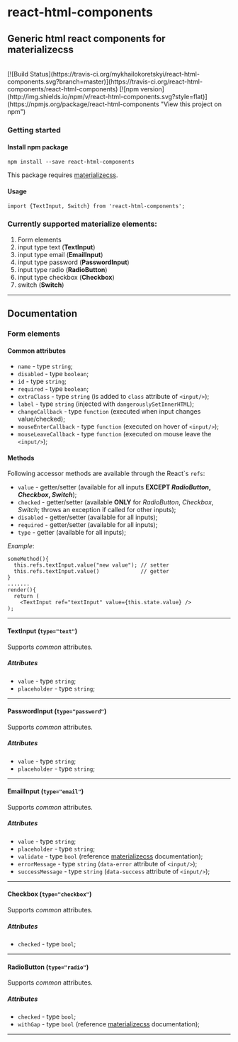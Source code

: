 # react-html-components
## Generic html react components for materializecss
<br />
[![Build
Status](https://travis-ci.org/mykhailokoretskyi/react-html-components.svg?branch=master)](https://travis-ci.org/react-html-components/react-html-components) [![npm
version](http://img.shields.io/npm/v/react-html-components.svg?style=flat)](https://npmjs.org/package/react-html-components "View this project on npm")

### Getting started

#### Install npm package
`npm install --save react-html-components`

This package requires [materializecss](http://materializecss.com/, "Materialize css framework").

#### Usage
`import {TextInput, Switch} from 'react-html-components';`

### Currently supported materialize elements:

1. Form elements
  1. input type text (**TextInput**)
  2. input type email (**EmailInput**)
  3. input type password (**PasswordInput**)
  4. input type radio (**RadioButton**)
  5. input type checkbox (**Checkbox**)
  6. switch (**Switch**)

* * * * * * * *

## Documentation

### Form elements

#### Common attributes
* `name`               - type `string`;
* `disabled`           - type `boolean`;
* `id`                 - type `string`;
* `required`           - type `boolean`;
* `extraClass`         - type `string` (is added to `class` attribute of `<input/>`);
* `label`              - type `string` (injected with `dangerouslySetInnerHTML`);
* `changeCallback`     - type `function` (executed when input changes value/checked);
* `mouseEnterCallback` - type `function` (executed on hover of `<input/>`);
* `mouseLeaveCallback` - type `function` (executed on mouse leave the `<input/>`);

#### Methods

Following accessor methods are available through the React\`s `refs`:
* `value`              - getter/setter (available for all inputs **EXCEPT *RadioButton*, *Checkbox*, *Switch***);
* `checked`            - getter/setter (available **ONLY** for *RadioButton*, *Checkbox*, *Switch*; throws an exception if called for other inputs);
* `disabled`           - getter/setter (available for all inputs);
* `required`           - getter/setter (available for all inputs);
* `type`               - getter (available for all inputs);

*Example*:
```
someMethod(){
  this.refs.textInput.value("new value"); // setter
  this.refs.textInput.value()             // getter
}
.......
render(){
  return (
    <TextInput ref="textInput" value={this.state.value} />
);
```

* * * * * * * *

#### TextInput (`type="text"`)

Supports *common* attributes.

##### Attributes
* `value`              - type `string`;
* `placeholder`        - type `string`;

* * * * * * * *

#### PasswordInput (`type="password"`)

Supports *common* attributes.

##### Attributes
* `value`              - type `string`;
* `placeholder`        - type `string`;

* * * * * * * *

#### EmailInput (`type="email"`)

Supports *common* attributes.

##### Attributes
* `value`              - type `string`;
* `placeholder`        - type `string`;
* `validate`           - type `bool` (reference [materializecss](http://materializecss.com/, "Materialize css framework") documentation);
* `errorMessage`       - type `string` (`data-error` attribute of `<input/>`);
* `successMessage`     - type `string` (`data-success` attribute of `<input/>`);

* * * * * * * *

#### Checkbox (`type="checkbox"`)

Supports *common* attributes.

##### Attributes
* `checked`            - type `bool`;

* * * * * * * *

#### RadioButton (`type="radio"`)

Supports *common* attributes.

##### Attributes
* `checked`            - type `bool`;
* `withGap`            - type `bool` (reference [materializecss](http://materializecss.com/, "Materialize css framework") documentation);

* * * * * * * *
